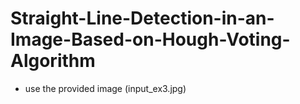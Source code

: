 # Straight-Line-Detection-in-an-Image-Based-on-Hough-Voting-Algorithm

* use the provided image (input_ex3.jpg)
